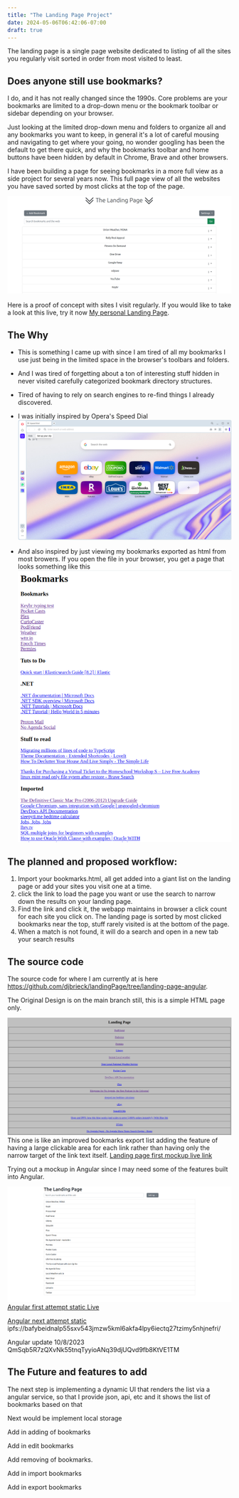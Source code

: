 ```yaml
---
title: "The Landing Page Project"
date: 2024-05-06T06:42:06-07:00
draft: true
---
```


The landing page is a single page website dedicated to listing of all the sites you regularly visit sorted in order 
from most visited to least. 

## Does anyone still use bookmarks?

I do, and it has not really changed since the 1990s. Core problems are your bookmarks are limited to a drop-down menu 
or the bookmark toolbar or sidebar depending on your browser.

Just looking at the limited drop-down menu and folders to organize all and any bookmarks you want to keep, in general 
it's a lot of careful mousing and navigating to get where your going, no wonder googling has been the default to get 
there quick, and why the bookmarks toolbar and home buttons have been hidden by default in Chrome, Brave and other 
browsers.

I have been building a page for seeing bookmarks in a more full view as a side project for several years now. 
This full page view of all the websites you have saved sorted by most clicks at the top of the page.

![The Landing Page](LandingPageMockup.png)


Here is a proof of concept with sites I visit regularly.  If you would like to take a look at this live, try it now
[My personal Landing Page](https://ipfs.io/ipfs/bafybeiacqqyhof34mreni4sdf56nb6dgql24w34g3ovjm7t5ewpnd7ijku/).

## The Why

- This is something I came up with since I am tired of all my bookmarks I use 
just being in the limited space in the browser's toolbars and folders.

-  And I was tired of forgetting about a ton of interesting stuff hidden in never visited carefully categorized 
bookmark directory structures.

- Tired of having to rely on search engines to re-find things I already discovered.

- I was initially inspired by Opera's Speed 
Dial ![Opera Speed Dial](OpeaSpeedDial.png) 

- And also inspired by just viewing my bookmarks exported as html from most browers. If you open the file in your 
browser, you get a page that looks something like this 
![Bookmarks html exported rendered in browser window](BookmarksExportLoaded.png) 


## The planned and proposed workflow:
1. Import your bookmarks.html, all get added into a giant list on the landing page or add your sites you visit one at 
a time. 
2. click the link to load the page you want or use the search to narrow down the results on your landing page.
3. Find the link and click it, the webapp maintains in browser a click count for each site you click on.
   The landing page is sorted by most clicked bookmarks near the top, stuff rarely visited is at the bottom of the page.
4. When a match is not found, it will do a search and open in a new tab your search results

## The source code

The source code for where I am currently at is here https://github.com/djbrieck/landingPage/tree/landing-page-angular.

The Original Design is on the main branch still, this is a simple HTML page only.

![First Mockup using just html, aka the improved book mark list](OrginalLandingPagebafybeigqbwl2qwlerb2nwde4uund43xggfwf5dzkm2e5ekyycmgzjcth44.png)
This one is like an improved bookmarks export list adding the feature of having a large clickable area for each link 
rather than having only the narrow target of the link text itself.
[Landing page first mockup live link](https://ipfs.io/ipfs/bafybeigqbwl2qwlerb2nwde4uund43xggfwf5dzkm2e5ekyycmgzjcth44/)

Trying out a mockup in Angular since I may need some of the features built into Angular.

![Angular First Mockup](TheLandingPageAngularMockup1_bafybeibgq2zpgroyo6lu5bo6ri77o4455gzaqry4z3uzw2chkyal3kia3m.png)
[Angular first attempt static Live](https://ipfs.io/ipfs/bafybeibgq2zpgroyo6lu5bo6ri77o4455gzaqry4z3uzw2chkyal3kia3m/)

[Angular next attempt static]() ipfs://bafybeidnalp55sxv543jmzw5kml6akfa4lpy6iectq27tzimy5nhjnefri/

Angular update 10/8/2023 QmSqb5R7zQXvNk55tnqTyyioANq39djUQvd9fb8KtVE1TM

## The Future and features to add

The next step is implementing a dynamic UI that renders the list via a angular service, so that I provide json, api, etc and it shows the list of bookmarks based on that

Next would be implement local storage

Add in adding of bookmarks

Add in edit bookmarks

Add removing of bookmarks.

Add in import bookmarks

Add in export bookmarks


